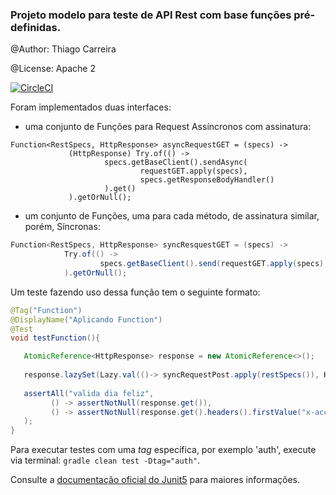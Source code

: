 <h3>Projeto modelo para teste de API Rest com base funções pré-definidas.</h3>

@Author: Thiago Carreira

@License: Apache 2

[![CircleCI](https://circleci.com/gh/tcanascimento/functional-rest/tree/master.svg?style=svg)](https://circleci.com/gh/tcanascimento/functional-rest/tree/master)

Foram implementados duas interfaces: 
- uma conjunto de Funções para Request Assíncronos com assinatura:
 
```
Function<RestSpecs, HttpResponse> asyncRequestGET = (specs) ->
             (HttpResponse) Try.of(() ->
                     specs.getBaseClient().sendAsync(
                             requestGET.apply(specs),
                             specs.getResponseBodyHandler()
                     ).get()
             ).getOrNull();
```
- um conjunto de Funções, uma para cada método, de assinatura similar, porém, Síncronas:
```java
Function<RestSpecs, HttpResponse> syncResquestGET = (specs) ->
            Try.of(() ->
                    specs.getBaseClient().send(requestGET.apply(specs), specs.getResponseBodyHandler())
            ).getOrNull();
```
                                                                           
Um teste fazendo uso dessa função tem o seguinte formato: 

````java
@Tag("Function")
@DisplayName("Aplicando Function")
@Test
void testFunction(){

   AtomicReference<HttpResponse> response = new AtomicReference<>();
       
   response.lazySet(Lazy.val(()-> syncRequestPost.apply(restSpecs()), HttpResponse.class));
       
   assertAll("valida dia feliz",
         () -> assertNotNull(response.get()),
         () -> assertNotNull(response.get().headers().firstValue("x-access-token"))
   );
}
````

<p>Para executar testes com uma <i>tag</i> específica, por exemplo 'auth', execute via terminal: <code>gradle clean test -Dtag="auth"</code>. </p>
<p>Consulte a <a href="https://junit.org/junit5/docs/current/user-guide/#writing-tests-tagging-and-filtering">documentação oficial do Junit5</a> para maiores informações.</p> 

